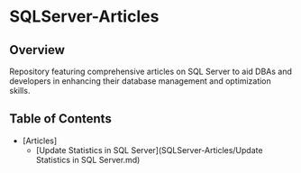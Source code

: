 # SQLServer-Articles


## Overview
Repository featuring comprehensive articles on SQL Server to aid DBAs and developers in enhancing their database management and optimization skills.

## Table of Contents
- [Articles]
  - [Update Statistics in SQL Server](SQLServer-Articles/Update Statistics in SQL Server.md)